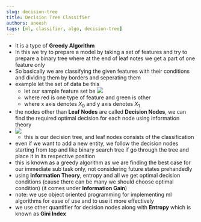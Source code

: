 ```yaml
---
slug: decision-tree
title: Decision Tree Classifier
authors: aneesh
tags: [ml, classifier, algo, decision-tree]
---
```


- It is a type of **Greedy Algorithm**
- In this we try to prepare a model by taking a set of features and try to prepare a binary tree where at the end of leaf notes we get a part of one feature only
- So basically we are classifying the given features with their conditions and dividing them by borders and seperating them
- example let the set of data be this
  - let our sample feature set be ![](https://i.imgur.com/X2jL7pJ.png)
  - where red is one type of feature and green is other
  - where x axis denotes $X_0$ and y axis denotes $X_1$
- the nodes other than **Leaf Nodes** are called **Decision Nodes**, we can find the required optimal decision for each node using information theory
- ![](https://i.imgur.com/MCqpXVY.png)
  - this is our decision tree, and leaf nodes consists of the classification
- even if we want to add a new entity, we follow the decision nodes starting from top and like binary search tree if go through the tree and place it in its respective position
- this is known as a greedy algorithm as we are finding the best case for our immediate sub task only, not considering future states prehandedly
- using **Information Theory**, entropy and all we get optimal decision conditions (cause there can be many we should choose optimal condition) (it comes under **Information Gain**)
- note: we use object oriented programming for implementing ml algorithms for ease of use and to use it more effectively
- we use other quantifier for decision nodes along with **Entropy** which is known as **Gini Index**
